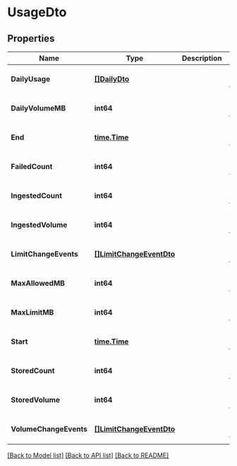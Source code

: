 # UsageDto

## Properties

| Name                   | Type                                                | Description | Notes                        |
| ---------------------- | --------------------------------------------------- | ----------- | ---------------------------- |
| **DailyUsage**         | [**[]DailyDto**](DailyDto.md)                       |             | [optional] [default to null] |
| **DailyVolumeMB**      | **int64**                                           |             | [optional] [default to null] |
| **End**                | [**time.Time**](time.Time.md)                       |             | [optional] [default to null] |
| **FailedCount**        | **int64**                                           |             | [optional] [default to null] |
| **IngestedCount**      | **int64**                                           |             | [optional] [default to null] |
| **IngestedVolume**     | **int64**                                           |             | [optional] [default to null] |
| **LimitChangeEvents**  | [**[]LimitChangeEventDto**](LimitChangeEventDTO.md) |             | [optional] [default to null] |
| **MaxAllowedMB**       | **int64**                                           |             | [optional] [default to null] |
| **MaxLimitMB**         | **int64**                                           |             | [optional] [default to null] |
| **Start**              | [**time.Time**](time.Time.md)                       |             | [optional] [default to null] |
| **StoredCount**        | **int64**                                           |             | [optional] [default to null] |
| **StoredVolume**       | **int64**                                           |             | [optional] [default to null] |
| **VolumeChangeEvents** | [**[]LimitChangeEventDto**](LimitChangeEventDTO.md) |             | [optional] [default to null] |

[[Back to Model list]](../README.md#documentation-for-models) [[Back to API list]](../README.md#documentation-for-api-endpoints) [[Back to README]](../README.md)
